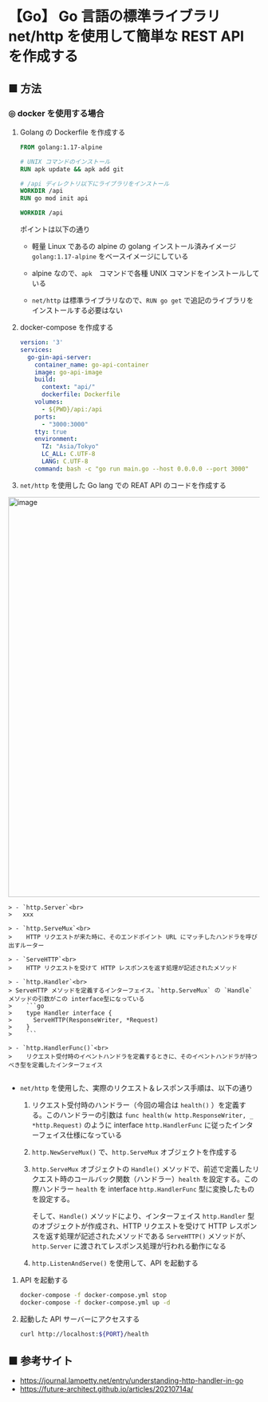 # 【Go】 Go 言語の標準ライブラリ net/http を使用して簡単な REST API を作成する

## ■ 方法

### ◎ docker を使用する場合

1. Golang の Dockerfile を作成する<br>
    ```Dockerfile
    FROM golang:1.17-alpine

    # UNIX コマンドのインストール
    RUN apk update && apk add git

    # /api ディレクトリ以下にライブラリをインストール
    WORKDIR /api
    RUN go mod init api

    WORKDIR /api
    ```

    ポイントは以下の通り

    - 軽量 Linux であるの alpine の golang インストール済みイメージ `golang:1.17-alpine` をベースイメージにしている

    - alpine なので、`apk`　コマンドで各種 UNIX コマンドをインストールしている

    - `net/http` は標準ライブラリなので、`RUN go get` で追記のライブラリをインストールする必要はない

1. docker-compose を作成する<br>
    ```yml
    version: '3'
    services:
      go-gin-api-server:
        container_name: go-api-container
        image: go-api-image
        build:
          context: "api/"
          dockerfile: Dockerfile
        volumes:
          - ${PWD}/api:/api
        ports:
          - "3000:3000"
        tty: true
        environment:
          TZ: "Asia/Tokyo"
          LC_ALL: C.UTF-8
          LANG: C.UTF-8
        command: bash -c "go run main.go --host 0.0.0.0 --port 3000"
    ```

1. `net/http` を使用した Go lang での REAT API のコードを作成する<br>
  <img width="800" alt="image" src="https://user-images.githubusercontent.com/25688193/176985744-1df0919a-8f99-4cd2-b97d-668d6ceacab8.png">

    > - `http.Server`<br>
    >   xxx

    > - `http.ServeMux`<br>
    >    HTTP リクエストが来た時に、そのエンドポイント URL にマッチしたハンドラを呼び出すルーター

    > - `ServeHTTP`<br>
    >    HTTP リクエストを受けて HTTP レスポンスを返す処理が記述されたメソッド

    > - `http.Handler`<br>
    > ServeHTTP メソッドを定義するインターフェイス。`http.ServeMux` の `Handle` メソッドの引数がこの interface型になっている
    >    ```go
    >    type Handler interface {
    >      ServeHTTP(ResponseWriter, *Request)
    >    }
    >    ```

    > - `http.HandlerFunc()`<br>
    >    リクエスト受付時のイベントハンドラを定義するときに、そのイベントハンドラが持つべき型を定義したインターフェイス

  ```go
  ```

  - `net/http` を使用した、実際のリクエスト＆レスポンス手順は、以下の通り
  
    1. リクエスト受付時のハンドラー（今回の場合は `health()` ）を定義する。このハンドラーの引数は `func health(w http.ResponseWriter, _ *http.Request)` のように interface `http.HandlerFunc` に従ったインターフェイス仕様になっている

    1. `http.NewServeMux()` で、`http.ServeMux` オブジェクトを作成する

    1. `http.ServeMux` オブジェクトの `Handle()` メソッドで、前述で定義したリクエスト時のコールバック関数（ハンドラー）`health` を設定する。この際ハンドラー `health` を interface `http.HandlerFunc` 型に変換したものを設定する。
    
        そして、`Handle()` メソッドにより、インターフェイス `http.Handler` 型のオブジェクトが作成され、HTTP リクエストを受けて HTTP レスポンスを返す処理が記述されたメソッドである `ServeHTTP()` メソッドが、`http.Server` に渡されてレスポンス処理が行われる動作になる 

    1. `http.ListenAndServe()` を使用して、API を起動する


1. API を起動する
    ```sh
    docker-compose -f docker-compose.yml stop
    docker-compose -f docker-compose.yml up -d
    ```

1. 起動した API サーバーにアクセスする
    ```sh
    curl http://localhost:${PORT}/health
    ```

## ■ 参考サイト

- https://journal.lampetty.net/entry/understanding-http-handler-in-go
- https://future-architect.github.io/articles/20210714a/